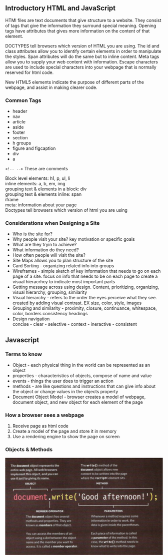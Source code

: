 ## Introductory HTML and JavaScript

HTMl files are text documents that give structure to a website. They consist of tags that give the information they surround special meaning. Opening tags have attributes that gives more information on the content of that element. 

DOCTYPES tell browsers which version of HTML you are using. The id and class attributes allow you to identify certain elements in order to manipulate the styles. Span attributes will do the same but to inline content. Meta tags allow you to supply your web content with information. Escape characters are used to include special characters into your webpage that is normally reserved for html code. 

New HTML5 elements indicate the purpose of different parts of the webpage, and assist in making clearer code. 

### Common Tags
- header
- nav
- article
- aside
- footer
- section
- h groups
- figure and figcaption
- div
- a 

`<!-- -->` These are comments

Block level elements: h1, p, ul, li  
inline elements: a, b, em, img  
grouping text & elements in a block: div  
grouping text & elements inline: span  
iframe  
meta: information about your page  
Doctypes tell browsers which version of html you are using  

### Considerations when Designing a Site
- Who is the site for?
- Why people visit your site?  key motivation or specific goals
- What are they tryin to achieve? 
- What information do they need?
- How often people will visit the site?
- Site Maps allows you to plan structure of the site
- Card Sorting - organizing related info into groups
- Wireframes - simple sketch of key information that needs to go on each page of a site. 
focus on info that needs to be on each page to create a visual hieracrhcy to indicate most important parts
- Getting message across using design. Content, prioritizing, organizing, visual hierarchy, grouping, similarity
- Visual hierarchy - refers to the order the eyes perceive what they see. 
created by adding visual contrast. EX size, color, style, images
- Grouping and similarity - proximity, closure, continuance, whitespace, color, borders
consistency headings
- Design navigation  
concise - clear - selective - context - ineractive - consistent

 
## Javascript

### Terms to know

- Object - each physical thing in the world can be represented as an object
- properties - characteristics of objects, compose of name and value
- events - things the user does to trigger an action
- methods - are like questions and instructions that can give info about the object or change values in the objects property
- Document Object Model - browser creates a model of webpage, document object, and new object for each element of the page

### How a browser sees a webpage
1. Receive page as html code
1. Create a model of the page and store it in memory
1. Use a rendering engine to show the page on screen

### Objects & Methods
<!-- ![objects and methods](/images/objectsAndMethods.png) -->

<img src="images/objectsAndMethods.png" alt="objects and methods" width="700"/>